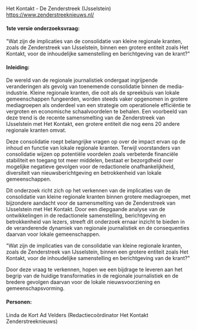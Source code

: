Het Kontakt - De Zenderstreek (IJsselstein)
https://www.zenderstreeknieuws.nl/

#### 1ste versie onderzoeksvraag:
"Wat zijn de implicaties van de consolidatie van kleine regionale kranten, zoals de Zenderstreek van IJsselstein, binnen een grotere entiteit zoals Het Kontakt, voor de inhoudelijke samenstelling en berichtgeving van de krant?"

#### Inleiding:
De wereld van de regionale journalistiek ondergaat ingrijpende veranderingen als gevolg van toenemende consolidatie binnen de media-industrie. Kleine regionale kranten, die ooit als de spreekbuis van lokale gemeenschappen fungeerden, worden steeds vaker opgenomen in grotere mediagroepen als onderdeel van een strategie om operationele efficiëntie te vergroten en economische schaalvoordelen te behalen. Een voorbeeld van deze trend is de recente samensmelting van de Zenderstreek van IJsselstein met Het Kontakt, een grotere entiteit die nog eens 20 andere regionale kranten omvat.

Deze consolidatie roept belangrijke vragen op over de impact ervan op de inhoud en functie van lokale regionale kranten. Terwijl voorstanders van consolidatie wijzen op potentiële voordelen zoals verbeterde financiële stabiliteit en toegang tot meer middelen, bestaat er bezorgdheid over mogelijke negatieve gevolgen voor de redactionele onafhankelijkheid, diversiteit van nieuwsberichtgeving en betrokkenheid van lokale gemeenschappen.

Dit onderzoek richt zich op het verkennen van de implicaties van de consolidatie van kleine regionale kranten binnen grotere mediagroepen, met bijzondere aandacht voor de samensmelting van de Zenderstreek van IJsselstein met Het Kontakt. Door een diepgaande analyse van de ontwikkelingen in de redactionele samenstelling, berichtgeving en betrokkenheid van lezers, streeft dit onderzoek ernaar inzicht te bieden in de veranderende dynamiek van regionale journalistiek en de consequenties daarvan voor lokale gemeenschappen.

"Wat zijn de implicaties van de consolidatie van kleine regionale kranten, zoals de Zenderstreek van IJsselstein, binnen een grotere entiteit zoals Het Kontakt, voor de inhoudelijke samenstelling en berichtgeving van de krant?"

Door deze vraag te verkennen, hopen we een bijdrage te leveren aan het begrip van de huidige transformaties in de regionale journalistiek en de bredere gevolgen daarvan voor de lokale nieuwsvoorziening en gemeenschapsvorming.



#### Personen:
Linda de Kort
Ad Velders (Redactiecoördinator Het Kontakt Zenderstreeknieuws)
